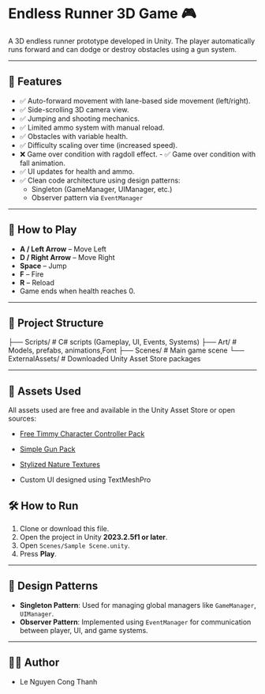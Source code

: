 # Endless Runner 3D Game 🎮

A 3D endless runner prototype developed in Unity. The player automatically runs forward and can dodge or destroy obstacles using a gun system.

---

## 📌 Features

- ✅ Auto-forward movement with lane-based side movement (left/right).
- ✅ Side-scrolling 3D camera view.
- ✅ Jumping and shooting mechanics.
- ✅ Limited ammo system with manual reload.
- ✅ Obstacles with variable health.
- ✅ Difficulty scaling over time (increased speed).
- ❌ Game over condition with ragdoll effect. - ✅ Game over condition with fall animation.
- ✅ UI updates for health and ammo.
- ✅ Clean code architecture using design patterns:
  - Singleton (GameManager, UIManager, etc.)
  - Observer pattern via `EventManager`

---

## 🚀 How to Play

- **A / Left Arrow** – Move Left
- **D / Right Arrow** – Move Right
- **Space** – Jump
- **F** – Fire
- **R** – Reload
- Game ends when health reaches 0.

---

## 📁 Project Structure

├── Scripts/ # C# scripts (Gameplay, UI, Events, Systems)
├── Art/ # Models, prefabs, animations,Font
├── Scenes/ # Main game scene
└── ExternalAssets/ # Downloaded Unity Asset Store packages

---

## 🧱 Assets Used

All assets used are free and available in the Unity Asset Store or open sources:

- [Free Timmy Character Controller Pack](https://mixamo.com)
- [Simple Gun Pack](https://assetstore.unity.com/packages/3d/props/guns/weapons-pack-guns-310355)
- [Stylized Nature Textures](https://assetstore.unity.com/packages/2d/textures-materiais/hand-painted-textures-mega-pack-vol-1-238389)

- Custom UI designed using TextMeshPro

## 🛠️ How to Run

1. Clone or download this file.
2. Open the project in Unity **2023.2.5f1 or later**.
3. Open `Scenes/Sample Scene.unity`.
4. Press **Play**.

---

## 🧩 Design Patterns

- **Singleton Pattern**: Used for managing global managers like `GameManager`, `UIManager`.
- **Observer Pattern**: Implemented using `EventManager` for communication between player, UI, and game systems.

---

## 👨‍💻 Author

- Le Nguyen Cong Thanh
